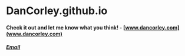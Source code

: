 # DanCorley.github.io

#### Check it out and let me know what you think! - [www.dancorley.com](www.dancorley.com)


##### [Email](hello@dancorley.com)